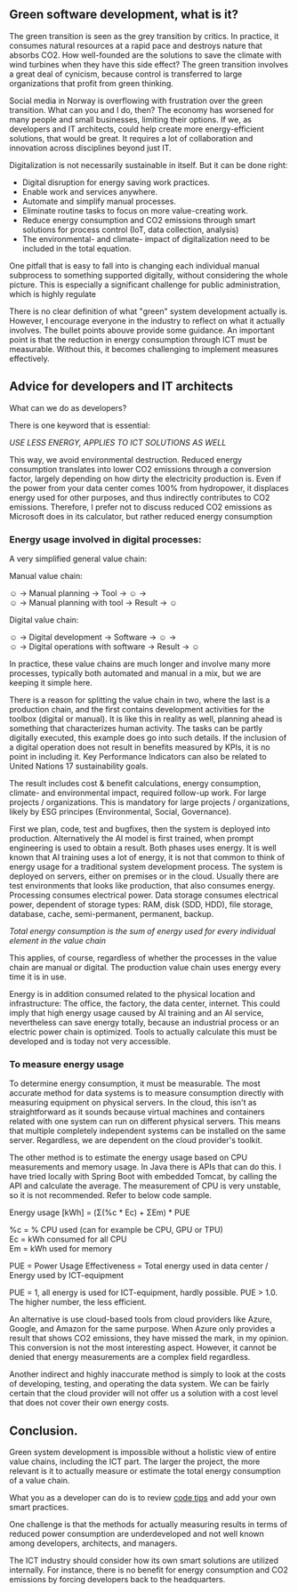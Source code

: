 ## Green software development, what is it?

The green transition is seen as the grey transition by critics.
In practice, it consumes natural resources at a rapid pace and destroys nature that absorbs CO2. 
How well-founded are the solutions to save the climate with wind turbines when they have this side effect? 
The green transition involves a great deal of cynicism, 
because control is transferred to large organizations that profit from green thinking.

Social media in Norway is overflowing with frustration over the green transition.
What can you and I do, then? The economy has worsened for many people and small businesses, limiting their options.
If we, as developers and IT architects, could help create more energy-efficient solutions, that would be great.
It requires a lot of collaboration and innovation across disciplines beyond just IT.

Digitalization is not necessarily sustainable in itself. But it can be done right:
- Digital disruption for energy saving work practices.
- Enable work and services anywhere.
- Automate and simplify manual processes.
- Eliminate routine tasks to focus on more value-creating work.
- Reduce energy consumption and CO2 emissions through smart solutions for process control (IoT, data collection, analysis)
- The environmental- and climate- impact of digitalization need to be included in the total equation.

One pitfall that is easy to fall into is changing each individual manual subprocess to something supported digitally, 
without considering the whole picture. This is especially a significant challenge for public administration, which is highly regulate

There is no clear definition of what "green" system development actually is.
However, I encourage everyone in the industry to reflect on what it actually involves.
The bullet points abouve provide some guidance. 
An important point is that the reduction in energy consumption through ICT must be measurable. 
Without this, it becomes challenging to implement measures effectively.


## Advice for developers and IT architects

What can we do as developers?

There is one keyword that is essential:

*USE LESS ENERGY, APPLIES TO ICT SOLUTIONS AS WELL*

This way, we avoid environmental destruction. 
Reduced energy consumption translates into lower CO2 emissions through a conversion factor, 
largely depending on how dirty the electricity production is. 
Even if the power from your data center comes 100% from hydropower, 
it displaces energy used for other purposes, and thus indirectly contributes to CO2 emissions. 
Therefore, I prefer not to discuss reduced CO2 emissions as Microsoft does in its calculator, but rather reduced energy consumption

### Energy usage involved in digital processes:

A very simplified general value chain:

Manual value chain:

☺ -> Manual planning -> Tool -> ☺ ->  
☺ -> Manual planning with tool -> Result -> ☺   

Digital value chain:

☺ -> Digital development -> Software -> ☺ ->  
☺ -> Digital operations with software -> Result -> ☺  

In practice, these value chains are much longer and involve many more processes, 
typically both automated and manual in a mix, but we are keeping it simple here.

There is a reason for splitting the value chain in two, where the last is a production chain, 
and the first contains development activities for the toolbox (digital or manual).
It is like this in reality as well, planning ahead is something that characterizes human activity.
The tasks can be partly digitally executed, this example does go into such details.
If the inclusion of a digital operation does not result in benefits measured by KPIs, it is no point in including it. 
Key Performance Indicators can also be related to United Nations 17 sustainability goals.

The result includes cost & benefit calculations, energy consumption, climate- and environmental impact, 
required follow-up work. For large projects / organizations. This is mandatory for large projects / organizations,
likely by ESG principes (Environmental, Social, Governance).

First we plan, code, test and bugfixes, then the system is deployed into production.
Alternatively the AI model is first trained, when prompt engineering is used to obtain a result.
Both  phases uses energy. It is well known that AI training uses a lot of energy, it is not that common to think
of energy usage for a traditional system development process. The system is  deployed on servers, either on premises
or in the cloud. Usually there are test environments that looks like production, that also consumes energy.
Processing consumes electrical power. Data storage consumes electrical power, dependent of storage types:
RAM, disk (SDD, HDD),  file storage, database, cache, semi-permanent, permanent, backup.

*Total energy consumption is the sum of energy used for every individual element in the value chain*

This applies, of course, regardless of whether the processes in the value chain are manual or digital. 
The production value chain uses energy every time it is in use.  

Energy is in addition consumed related to the physical location and infrastructure: 
The office, the factory, the data center, internet.
This could imply that high energy usage caused by AI training and an AI service, nevertheless can save energy totally, 
because an industrial process or an electric  power chain is optimized. 
Tools to actually calculate this must be developed and is today not very accessible.

### To measure energy usage

To determine energy consumption, it must be measurable. 
The most accurate method for data systems is to measure consumption directly with measuring equipment on physical servers.
In the cloud, this isn't as straightforward as it sounds because virtual machines and containers related with one system
can run on different physical servers.
This means that multiple completely independent systems can be installed on the same server. 
Regardless, we are dependent on the cloud provider's toolkit.

The other method is to estimate the energy usage based on CPU measurements and memory usage. In Java there is APIs that
can do this. I have tried locally with Spring Boot with embedded Tomcat, by calling the API and calculate the average.
The measurement of CPU is very unstable, so it is not recommended. Refer to below code sample.

Energy usage [kWh] = (Σ(%c * Ec) + ΣEm) * PUE

%c = % CPU used (can for example be CPU, GPU or TPU)  
Ec = kWh consumed for all CPU  
Em =  kWh used for memory

PUE = Power Usage Effectiveness = Total energy used in data center / Energy used by ICT-equipment

PUE = 1, all energy is used for ICT-equipment, hardly possible.
PUE > 1.0. The higher number, the less efficient. 

An alternative is use cloud-based tools from cloud providers like Azure, Google, and Amazon for the same purpose.
When Azure only provides a result that shows CO2 emissions, they have missed the mark, in my opinion. 
This conversion is not the most interesting aspect. However, it cannot be denied that energy measurements are a complex field regardless.

Another indirect and highly inaccurate method is simply to look at the costs of developing, 
testing, and operating the data system. 
We can be fairly certain that the cloud provider will not offer us a solution with a cost level 
that does not cover their own energy costs.

## Conclusion.

Green system development is impossible without a holistic view of entire value chains, including the ICT part.
The larger the project, the more relevant is it to actually measure or estimate the total energy consumption of a value chain.  

What you as a developer can do is to review [code tips](greencode_en.md) and add your own smart practices.

One challenge is that the methods for actually measuring results in terms of reduced power consumption are underdeveloped 
and not well known among developers, architects, and managers.  

The ICT industry should consider how its own smart solutions are utilized internally.
For instance, there is no benefit for energy consumption and CO2 emissions by forcing developers back to the headquarters.



